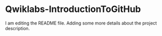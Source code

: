 # Qwiklabs-IntroductionToGitHub
I am editing the README file. Adding some more details about the project description.
